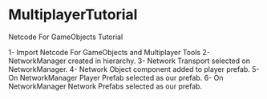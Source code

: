 # MultiplayerTutorial
Netcode For GameObjects Tutorial

1- Import Netcode For GameObjects and Multiplayer Tools
2- NetworkManager created in hierarchy.
3- Network Transport selected on NetworkManager.
4- Network Object component added to player prefab.
5- On NetworkManager Player Prefab selected as our prefab.
6- On NetworkManager Network Prefabs selected as our prefab.
